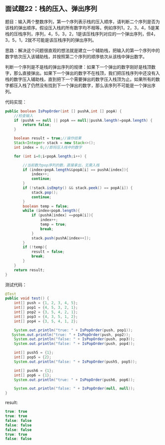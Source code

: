 ## 面试题22：栈的压入、弹出序列



题目：输入两个整数序列，第一个序列表示栈的压入顺序，请判断二个序列是否为该栈的弹出顺序。假设压入栈的所有数字均不相等。例如序列1，2，3，4，5是某栈的压栈序列，序列，4，5，3，2，1是该压栈序列对应的一个弹出序列，但4，3，5，1，2就不可能是该压栈序列的弹出序列。

思路：解决这个问题很直观的想法就是建立一个辅助栈，把输入的第一个序列中的数字依次压入该辅助栈，并按照第二个序列的顺序依次从该栈中弹出数字。

判断一个序列是不是栈的弹出序列的规律：如果下一个弹出的数字刚好是栈顶数字，那么直接弹出。如果下一个弹出的数字不在栈顶，我们把压栈序列中还没有入栈的数字压入辅助栈，直到把下一个需要弹出的数字压入栈顶为止。如果所有的数字都压入栈了仍然没有找到下一个弹出的数字，那么该序列不可能是一个弹出序列。


代码实现：
```java
public boolean IsPopOrder(int [] pushA,int [] popA) {
    //检查输入
    if (pushA == null || popA == null||pushA.length!=popA.length) {
        return false;
    }

    boolean result = true;//操作结果
    Stack<Integer> stack = new Stack<>();
    int index = 0;//即将压入栈中的数字

    for (int i=0;i<popA.length;i++) {

        //当前数为pop序列的数，直接拿出，无需入栈
        if (index<popA.length&&popA[i] == pushA[index]){
            index++;
            continue;
        }
        if (!stack.isEmpty() && stack.peek() == popA[i]) {
            stack.pop();
            continue;
        }
        boolean temp = false;
        while (index<popA.length){
            if (pushA[index] ==popA[i]){
                index++;
                temp = true;
                break;
            }
            stack.push(pushA[index++]);
        }
        if (!temp){
            result = false;
            break;
        }
    }
    return result;
}
```

测试代码：
```java
@Test
public void test() {
    int[] push = {1, 2, 3, 4, 5};
    int[] pop1 = {4, 5, 3, 2, 1};
    int[] pop2 = {3, 5, 4, 2, 1};
    int[] pop3 = {4, 3, 5, 1, 2};
    int[] pop4 = {3, 5, 4, 1, 2};

    System.out.println("true: " + IsPopOrder(push, pop1));
   System.out.println("true: " + IsPopOrder(push, pop2));
    System.out.println("false: " + IsPopOrder(push, pop3));
    System.out.println("false: " + IsPopOrder(push, pop4));

    int[] push5 = {1};
    int[] pop5 = {2};
    System.out.println("false: " + IsPopOrder(push5, pop5));

    int[] push6 = {1};
    int[] pop6 = {1};
    System.out.println("true: " + IsPopOrder(push6, pop6));

    System.out.println("false: " + IsPopOrder(null, null));
}
```

result:
```java
true: true
true: true
false: false
false: false
false: false
true: true
false: false
```

